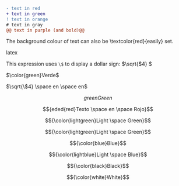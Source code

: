 ```diff
- text in red
+ text in green
! text in orange
# text in gray
@@ text in purple (and bold)@@
```

The background colour of text can also be \textcolor{red}{easily} set. 


latex

This expression uses `\$` to display a dollar sign: $\sqrt{\$4} $

$\color{green}Verde$	

$\sqrt{\$4} \space en \space en$



$${{green}Green}$$

$${eded{red}Texto \space en \space Rojo}$$




$${\color{lightgreen}Light \space Green}$$	


$${\color{lightgreen}Light \space Green}$$

$${\color{blue}Blue}$$	

$${\color{lightblue}Light \space Blue}$$	

$${\color{black}Black}$$	

$${\color{white}White}$$	



